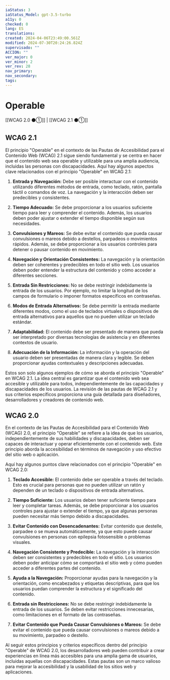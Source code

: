 ```yaml
---
iaStatus: 3
iaStatus_Model: gpt-3.5-turbo
a11y: 0
checked: 0
lang: ES
translations: 
created: 2024-04-06T23:49:00.561Z
modified: 2024-07-30T20:24:26.824Z
supervisado: ""
ACCION: ""
ver_major: 0
ver_minor: 2
ver_rev: 28
nav_primary: 
nav_secondary: 
tags:
---
```

# Operable

[[WCAG 2.0 ⚫①]] | [[WCAG 2.1 ⚫①]]

## WCAG 2.1

El principio "Operable" en el contexto de las Pautas de Accesibilidad para el Contenido Web (WCAG) 2.1 sigue siendo fundamental y se centra en hacer que el contenido web sea operable y utilizable para una amplia audiencia, incluidas las personas con discapacidades. Aquí hay algunos aspectos clave relacionados con el principio "Operable" en WCAG 2.1:

1. **Entrada y Navegación:** Debe ser posible interactuar con el contenido utilizando diferentes métodos de entrada, como teclado, ratón, pantalla táctil o comandos de voz. La navegación y la interacción deben ser predecibles y consistentes.
    
2. **Tiempo Adecuado:** Se debe proporcionar a los usuarios suficiente tiempo para leer y comprender el contenido. Además, los usuarios deben poder ajustar o extender el tiempo disponible según sus necesidades.
    
3. **Convulsiones y Mareos:** Se debe evitar el contenido que pueda causar convulsiones o mareos debido a destellos, parpadeos o movimientos rápidos. Además, se debe proporcionar a los usuarios controles para detener o pausar contenido en movimiento.
    
4. **Navegación y Orientación Consistentes:** La navegación y la orientación deben ser coherentes y predecibles en todo el sitio web. Los usuarios deben poder entender la estructura del contenido y cómo acceder a diferentes secciones.
    
5. **Entrada Sin Restricciones:** No se debe restringir indebidamente la entrada de los usuarios. Por ejemplo, no limitar la longitud de los campos de formulario o imponer formatos específicos en contraseñas.
    
6. **Modos de Entrada Alternativos:** Se debe permitir la entrada mediante diferentes modos, como el uso de teclados virtuales o dispositivos de entrada alternativos para aquellos que no pueden utilizar un teclado estándar.
    
7. **Adaptabilidad:** El contenido debe ser presentado de manera que pueda ser interpretado por diversas tecnologías de asistencia y en diferentes contextos de usuario.
    
8. **Adecuación de la Información:** La información y la operación del usuario deben ser presentadas de manera clara y legible. Se deben proporcionar ayudas contextuales y descripciones adecuadas.
    

Estos son solo algunos ejemplos de cómo se aborda el principio "Operable" en WCAG 2.1. La idea central es garantizar que el contenido web sea accesible y utilizable para todos, independientemente de las capacidades y discapacidades de los usuarios. La revisión de las pautas de WCAG 2.1 y sus criterios específicos proporciona una guía detallada para diseñadores, desarrolladores y creadores de contenido web.

## WCAG 2.0

En el contexto de las Pautas de Accesibilidad para el Contenido Web (WCAG) 2.0, el principio "Operable" se refiere a la idea de que los usuarios, independientemente de sus habilidades y discapacidades, deben ser capaces de interactuar y operar eficientemente con el contenido web. Este principio aborda la accesibilidad en términos de navegación y uso efectivo del sitio web o aplicación.

Aquí hay algunos puntos clave relacionados con el principio "Operable" en WCAG 2.0:

1. **Teclado Accesible:** El contenido debe ser operable a través del teclado. Esto es crucial para personas que no pueden utilizar un ratón y dependen de un teclado o dispositivos de entrada alternativos.
    
2. **Tiempo Suficiente:** Los usuarios deben tener suficiente tiempo para leer y completar tareas. Además, se debe proporcionar a los usuarios controles para ajustar o extender el tiempo, ya que algunas personas pueden necesitar más tiempo debido a discapacidades.
    
3. **Evitar Contenido con Desencadenantes:** Evitar contenido que destelle, parpadee o se mueva automáticamente, ya que esto puede causar convulsiones en personas con epilepsia fotosensible o problemas visuales.
    
4. **Navegación Consistente y Predecible:** La navegación y la interacción deben ser consistentes y predecibles en todo el sitio. Los usuarios deben poder anticipar cómo se comportará el sitio web y cómo pueden acceder a diferentes partes del contenido.
    
5. **Ayuda a la Navegación:** Proporcionar ayudas para la navegación y la orientación, como encabezados y etiquetas descriptivas, para que los usuarios puedan comprender la estructura y el significado del contenido.
    
6. **Entrada sin Restricciones:** No se debe restringir indebidamente la entrada de los usuarios. Se deben evitar restricciones innecesarias, como limitaciones en el formato de las contraseñas.
    
7. **Evitar Contenido que Pueda Causar Convulsiones o Mareos:** Se debe evitar el contenido que pueda causar convulsiones o mareos debido a su movimiento, parpadeo o destello.
    

Al seguir estos principios y criterios específicos dentro del principio "Operable" de WCAG 2.0, los desarrolladores web pueden contribuir a crear experiencias en línea más accesibles para una amplia gama de usuarios, incluidas aquellas con discapacidades. Estas pautas son un marco valioso para mejorar la accesibilidad y la usabilidad de los sitios web y aplicaciones.